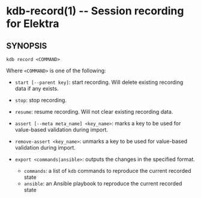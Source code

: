 # kdb-record(1) -- Session recording for Elektra

## SYNOPSIS

`kdb record <COMMAND>`

Where `<COMMAND>` is one of the following:

- `start [--parent key]`: start recording. Will delete existing recording data if any exists.
- `stop`: stop recording.
- `resume`: resume recording. Will not clear existing recording data.

- `assert [--meta meta_name] <key_name>`: marks a key to be used for value-based validation during import.
- `remove-assert <key_name>`: unmarks a key to be used for value-based validation during import.

- `export <commands|ansible>`: outputs the changes in the specified format.
   - `commands`: a list of `kdb` commands to reproduce the current recorded state
   - `ansible`: an Ansible playbook to reproduce the current recorded state
